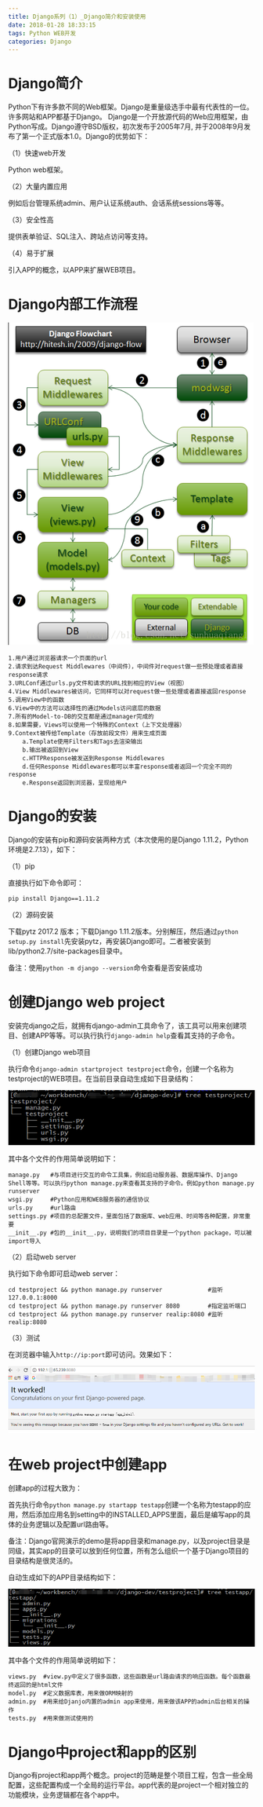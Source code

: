 ```yaml
---
title: Django系列（1）_Django简介和安装使用
date: 2018-01-28 18:33:15
tags: Python WEB开发
categories: Django
---
```


# Django简介

Python下有许多款不同的Web框架。Django是重量级选手中最有代表性的一位。许多网站和APP都基于Django。 Django是一个开放源代码的Web应用框架，由Python写成。Django遵守BSD版权，初次发布于2005年7月, 并于2008年9月发布了第一个正式版本1.0。Django的优势如下：

（1）快速web开发

Python web框架。

（2）大量内置应用

例如后台管理系统admin、用户认证系统auth、会话系统sessions等等。

（3）安全性高

提供表单验证、SQL注入、跨站点访问等支持。

（4）易于扩展

引入APP的概念，以APP来扩展WEB项目。

# Django内部工作流程

![django工作流程图](/images/django_1_4.png)

    1.用户通过浏览器请求一个页面的url
    2.请求到达Request Middlewares（中间件），中间件对request做一些预处理或者直接response请求
    3.URLConf通过urls.py文件和请求的URL找到相应的View（视图）
    4.View Middlewares被访问，它同样可以对request做一些处理或者直接返回response
    5.调用View中的函数
    6.View中的方法可以选择性的通过Models访问底层的数据
    7.所有的Model-to-DB的交互都是通过manager完成的
    8.如果需要，Views可以使用一个特殊的Context（上下文处理器）
    9.Context被传给Template（存放前段文件）用来生成页面
        a.Template使用Filters和Tags去渲染输出
        b.输出被返回到View
        c.HTTPResponse被发送到Response Middlewares
        d.任何Response Middlewares都可以丰富response或者返回一个完全不同的response
        e.Response返回到浏览器，呈现给用户


# Django的安装

Django的安装有pip和源码安装两种方式（本次使用的是Django 1.11.2，Python环境是2.7.13），如下：

（1）pip

直接执行如下命令即可：

```bash
pip install Django==1.11.2
```

（2）源码安装

下载pytz 2017.2 版本；下载Django 1.11.2版本。分别解压，然后通过`python setup.py install`先安装pytz，再安装Django即可。二者被安装到lib/python2.7/site-packages目录中。

备注：使用`python -m django --version`命令查看是否安装成功

# 创建Django web project

安装完django之后，就拥有django-admin工具命令了，该工具可以用来创建项目、创建APP等等。可以执行执行`django-admin help`查看其支持的子命令。

（1）创建Django web项目

执行命令`django-admin startproject testproject`命令，创建一个名称为testproject的WEB项目。在当前目录自动生成如下目录结构：

![django工程目录结构](/images/django_1_1.png)

其中各个文件的作用简单说明如下：

	manage.py   #与项目进行交互的命令工具集，例如启动服务器、数据库操作、Django Shell等等。可以执行python manage.py来查看其支持的子命令。例如python manage.py runserver
	wsgi.py     #Python应用和WEB服务器的通信协议
	urls.py     #url路由
	settings.py #项目的总配置文件，里面包括了数据库、web应用、时间等各种配置，非常重要
	__init__.py #包的__init__.py，说明我们的项目目录是一个python package，可以被import导入

（2）启动web server

执行如下命令即可启动web server：

	cd testproject && python manage.py runserver             #监听127.0.0.1:8000
	cd testproject && python manage.py runserver 8080        #指定监听端口
	cd testproject && python manage.py runserver realip:8080 #监听realip:8080

（3）测试

在浏览器中输入`http://ip:port`即可访问。效果如下：

![django helloworld页面](/images/django_1_2.png)

# 在web project中创建app

创建app的过程大致为：

首先执行命令`python manage.py startapp testapp`创建一个名称为testapp的应用，然后添加应用名到setting中的INSTALLED_APPS里面，最后是编写app的具体的业务逻辑以及配置url路由等。

备注：Django官网演示的demo是将app目录和manage.py，以及project目录是同级，其实app的目录可以放到任何位置，所有怎么组织一个基于Django项目的目录结构是很灵活的。

自动生成如下的APP目录结构如下：

![django web app目录结构](/images/django_1_3.png)

其中各个文件的作用简单说明如下：

	views.py  #view.py中定义了很多函数，这些函数是url路由请求的响应函数。每个函数最终返回的是html文件
	model.py  #定义数据库表，用来做ORM映射的
	admin.py  #用来给Djanjo内置的admin app来使用，用来做该APP的admin后台相关的操作
	tests.py  #用来做测试使用的

# Django中project和app的区别

Django有project和app两个概念。project的范畴是整个项目工程，包含一些全局配置，这些配置构成一个全局的运行平台。app代表的是project一个相对独立的功能模块，业务逻辑都在各个app中。
